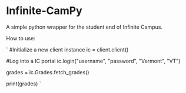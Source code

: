 # Infinite-CamPy
A simple python wrapper for the student end of Infinite Campus.

How to use:

`
#Initialize a new client instance
ic = client.client()

#Log into a IC portal
ic.login("username", "password", "Vermont", "VT")

grades = ic.Grades.fetch_grades()

print(grades)
`
